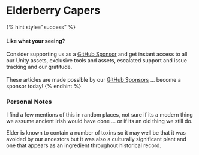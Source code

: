 # Elderberry Capers

{% hint style="success" %}
#### Like what your seeing?

Consider supporting us as a [GitHub Sponsor](../../../../become-a-sponsor/) and get instant access to all our Unity assets, exclusive tools and assets, escalated support and issue tracking and our gratitude.\
\
These articles are made possible by our [GitHub Sponsors](https://github.com/sponsors/heathen-engineering) ... become a sponsor today!
{% endhint %}

### Personal Notes

I find a few mentions of this in random places, not sure if its a modern thing we assume ancient Irish would have done ... or if its an old thing we still do.

Elder is known to contain a number of toxins so it may well be that it was avoided by our ancestors but it was also a culturally significant plant and one that appears as an ingredient throughout historical record.&#x20;
